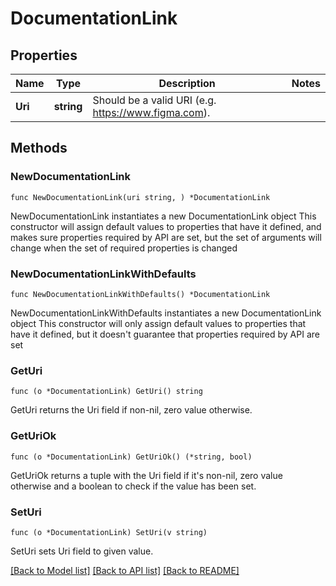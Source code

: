 # DocumentationLink

## Properties

Name | Type | Description | Notes
------------ | ------------- | ------------- | -------------
**Uri** | **string** | Should be a valid URI (e.g. https://www.figma.com). | 

## Methods

### NewDocumentationLink

`func NewDocumentationLink(uri string, ) *DocumentationLink`

NewDocumentationLink instantiates a new DocumentationLink object
This constructor will assign default values to properties that have it defined,
and makes sure properties required by API are set, but the set of arguments
will change when the set of required properties is changed

### NewDocumentationLinkWithDefaults

`func NewDocumentationLinkWithDefaults() *DocumentationLink`

NewDocumentationLinkWithDefaults instantiates a new DocumentationLink object
This constructor will only assign default values to properties that have it defined,
but it doesn't guarantee that properties required by API are set

### GetUri

`func (o *DocumentationLink) GetUri() string`

GetUri returns the Uri field if non-nil, zero value otherwise.

### GetUriOk

`func (o *DocumentationLink) GetUriOk() (*string, bool)`

GetUriOk returns a tuple with the Uri field if it's non-nil, zero value otherwise
and a boolean to check if the value has been set.

### SetUri

`func (o *DocumentationLink) SetUri(v string)`

SetUri sets Uri field to given value.



[[Back to Model list]](../README.md#documentation-for-models) [[Back to API list]](../README.md#documentation-for-api-endpoints) [[Back to README]](../README.md)


